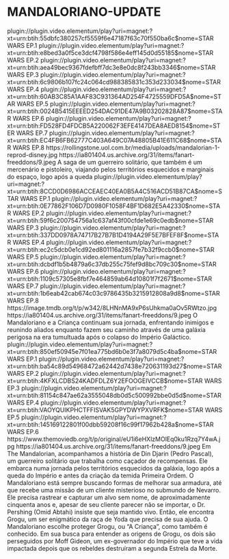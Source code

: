 # MANDALORIANO-UPDATE

<item>
<title>[COLOR silver][B] STAR WARS - O MANDALORIANO TEMPORADA 1° [/COLOR][/B][COLOR yellow]  FULL HD  [B][/COLOR][/B]</title>
<link>plugin://plugin.video.elementum/play?uri=magnet:?xt=urn:btih:55dbfc380257cf5559f6e47187f63c70f550ba6c$nome=STAR WARS EP.1</link>
<link>plugin://plugin.video.elementum/play?uri=magnet:?xt=urn:btih:e8bed3a0f5ce3dcf4798f586e4eff145d0d55185$nome=STAR WARS EP.2</link>
<link>plugin://plugin.video.elementum/play?uri=magnet:?xt=urn:btih:aea49bec9367fdefbff7dc3e8e0dc8f243bb3346$nome=STAR WARS EP.3</link>
<link>plugin://plugin.video.elementum/play?uri=magnet:?xt=urn:btih:6c9806b107fc24c064cd988385831c353d233034$nome=STAR WARS EP.4</link>
<link>plugin://plugin.video.elementum/play?uri=magnet:?xt=urn:btih:60AB3C85A1AAF83C931364AD254F4725559DFD5A$nome=STAR WARS EP.5</link>
<link>plugin://plugin.video.elementum/play?uri=magnet:?xt=urn:btih:0024B5415EEEED254DAC91DE47A9B03202828A87$nome=STAR WARS EP.6</link>
<link>plugin://plugin.video.elementum/play?uri=magnet:?xt=urn:btih:FD528FD4FDCB5A220062F3EFE4147DEA8AED8154$nome=STER WARS EP.7</link>
<link>plugin://plugin.video.elementum/play?uri=magnet:?xt=urn:btih:EC4FB6FB62777C403A649C07A48805B41E611C68$nome=STAR WARS EP.8</link>
<thumbnail>https://rollingstone.uol.com.br/media/uploads/mandalorian-1-reprod-disney.jpg</thumbnail>
<fanart>https://ia801404.us.archive.org/31/items/fanart-freeddons/9.jpeg</fanart>
<info>A saga de um guerreiro solitário, que também é um mercenário e pistoleiro, viajando pelos territórios esquecidos e marginais do espaço, logo após a queda</info>
</item>

<item>
<title>[COLOR silver][B] STAR WARS - O MANDALORIANO TEMPORADA 2° [/COLOR][/B][COLOR yellow]  FULL HD  [B][/COLOR][/B]</title>
<link>plugin://plugin.video.elementum/play?uri=magnet:?xt=urn:btih:8CCD0D6986ACCEAEC40EA0B5A4C516ACD51B87CA$nome=STAR WARS EP.1</link>
<link>plugin://plugin.video.elementum/play?uri=magnet:?xt=urn:btih:0E77862F106D7D0980F1058F4BF1D682E5A42330$nome=STAR WARS EP.2</link>
<link>plugin://plugin.video.elementum/play?uri=magnet:?xt=urn:btih:59f6c200754756a1c637af43f00cfde1e69c0edb$nome=STAR WARS EP.3</link>
<link>plugin://plugin.video.elementum/play?uri=magnet:?xt=urn:btih:337DD0978A74717B27B7B1D4194A29F5E7BFEF8F$nome=STAR WARS EP.4</link>
<link>plugin://plugin.video.elementum/play?uri=magnet:?xt=urn:btih:ec2c5dcb0e1cd92ed801116a2857fe7b32f9ccb0$nome=STAR WARS EP.5</link>
<link>plugin://plugin.video.elementum/play?uri=magnet:?xt=urn:btih:dcbdf1b5b4879a6c37db255c75fef9d8bc709c30$nome=STAR WARS EP.6</link>
<link>plugin://plugin.video.elementum/play?uri=magnet:?xt=urn:btih:1109c57305e8fbf7e464859ab64d10801f7f2671$nome=STAR WARS EP.7</link>
<link>plugin://plugin.video.elementum/play?uri=magnet:?xt=urn:btih:1b6eab42cab674c03c9786435b3215912808a9d8$nome=STAR WARS EP.8</link>
<thumbnail>https://image.tmdb.org/t/p/w342/8LHNnMA9xP6sUhkma0aOv5RWtzo.jpg</thumbnail>
<fanart>https://ia801404.us.archive.org/31/items/fanart-freeddons/9.jpeg</fanart>
<info> O Mandaloriano e a Criança continuam sua jornada, enfrentando inimigos e reunindo aliados enquanto fazem seu caminho através de uma galáxia perigosa na era tumultuada após o colapso do Império Galáctico.</info>
</item> 

<item>
<title>[COLOR silver][B] STAR WARS - O MANDALORIANO TEMPORADA 3° [/COLOR][/B][COLOR yellow]  FULL HD  [B][/COLOR][/B]</title>
<link>plugin://plugin.video.elementum/play?uri=magnet:?xt=urn:btih:850ef50945e7f01ea775bd6b0e3f7a8079d5c4ba$nome=STAR WARS EP.1</link>
<link>plugin://plugin.video.elementum/play?uri=magnet:?xt=urn:btih:ba54c89d54968472a62442d7438e720631193d27$nome=STAR WARS EP.2</link>
<link>plugin://plugin.video.elementum/play?uri=magnet:?xt=urn:btih:4KFXLCDBS24KADFDLZ6Y2EFOOGEIVCCB$nome=STAR WARS EP.3</link>
<link>plugin://plugin.video.elementum/play?uri=magnet:?xt=urn:btih:81154c847ae62a3555048db0d5c500992bbe0d5d$nome=STAR WARS EP.4</link>
<link>plugin://plugin.video.elementum/play?uri=magnet:?xt=urn:btih:VAOYQUIKPHCTFFISVAK5GPYDWYPXVRFK$nome=STAR WARS EP.5</link>
<link>plugin://plugin.video.elementum/play?uri=magnet:?xt=urn:btih:145169122801f00dbb59208f16c99f17962b428a$nome=STAR WARS EP.6</link>
<thumbnail>https://www.themoviedb.org/t/p/original/eU1i6eHXlzMOlEq0ku1Rzq7Y4wA.jpg</thumbnail>
<fanart>https://ia801404.us.archive.org/31/items/fanart-freeddons/9.jpeg</fanart>
<info>Em The Mandalorian, acompanhamos a história de Din Djarin (Pedro Pascal), um guerreiro solitário que trabalha como caçador de recompensas. Ele embarca numa jornada pelos territórios esquecidos da galáxia, logo após a queda do Império e antes da criação da temida Primeira Ordem. O Mandaloriano está sempre buscando formas de melhorar sua armadura, até que recebe uma missão de um cliente misterioso no submundo de Nevarro. Ele precisa rastrear e capturar um alvo sem nome, de aproximadamente cinquenta anos e, apesar de seu cliente parecer não se importar, o Dr. Pershing (Omid Abtahi) insiste que seja mantido vivo. Então, ele encontra Grogu, um ser enigmático da raça de Yoda que precisa de sua ajuda. O Mandaloriano escolhe proteger Grogu, ou “A Criança”, como também é conhecido. Em sua busca para entender as origens de Grogu, os dois são perseguidos por Moff Gideon, um ex-governador do Império que teve a vida impactada depois que os rebeldes destruíram a segunda Estrela da Morte.</info>
</item>
